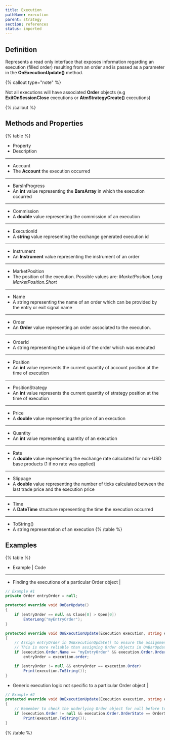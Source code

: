 ```yaml
---
title: Execution
pathName: execution
parent: strategy
section: references
status: imported
---
```


## Definition

Represents a read only interface that exposes information regarding an execution (filled order) resulting from an order and is passed as a parameter in the **OnExecutionUpdate()** method.

{% callout type="note" %}

Not all executions will have associated **Order** objects (e.g **ExitOnSessionClose** executions or **AtmStrategyCreate()** executions)

{% /callout %}

## Methods and Properties

{% table %}

* Property
* Description

---

* Account
* The **Account** the execution occurred

---

* BarsInProgress
* An **int** value representing the **BarsArray** in which the execution occurred

---

* Commission
* A **double** value representing the commission of an execution

---

* ExecutionId
* A **string** value representing the exchange generated execution id

---

* Instrument
* An **Instrument** value representing the instrument of an order

---

* MarketPosition
* The position of the execution. Possible values are: *MarketPosition.Long* *MarketPosition.Short*

---

* Name
* A string representing the name of an order which can be provided by the entry or exit signal name

---

* Order
* An **Order** value representing an order associated to the execution.

---

* OrderId
* A string representing the unique id of the order which was executed

---

* Position
* An **int** value represents the current quantity of account position at the time of execution

---

* PositionStrategy
* An **int** value represents the current quantity of strategy position at the time of execution

---

* Price
* A **double** value representing the price of an execution

---

* Quantity
* An **int** value representing quantity of an execution

---

* Rate
* A **double** value representing the exchange rate calculated for non-USD base products (1 if no rate was applied)

---

* Slippage
* A **double** value representing the number of ticks calculated between the last trade price and the execution price

---

* Time
* A **DateTime** structure representing the time the execution occurred

---

* ToString()
* A string representation of an execution
{% /table %}

## Examples

{% table %}

* Example | Code

---

* Finding the executions of a particular Order object |

```csharp
// Example #1
private Order entryOrder = null;

protected override void OnBarUpdate()
{
    if (entryOrder == null && Close[0] > Open[0])
        EnterLong("myEntryOrder");
}

protected override void OnExecutionUpdate(Execution execution, string executionId, double price, int quantity, MarketPosition marketPosition, string orderId, DateTime time)
{
    // Assign entryOrder in OnExecutionUpdate() to ensure the assignment occurs when expected.
    // This is more reliable than assigning Order objects in OnBarUpdate, as the assignment is not guaranteed to be complete if it is referenced immediately after submitting
    if (execution.Order.Name == "myEntryOrder" && execution.Order.OrderState == OrderState.Filled)
        entryOrder = execution.order;

    if (entryOrder != null && entryOrder == execution.Order)
        Print(execution.ToString());
}
```

* Generic execution logic not specific to a particular Order object |

```csharp
// Example #2
protected override void OnExecutionUpdate(Execution execution, string executionId, double price, int quantity, MarketPosition marketPosition, string orderId, DateTime time)
{
    // Remember to check the underlying Order object for null before trying to access its properties
    if (execution.Order != null && execution.Order.OrderState == OrderState.Filled)
        Print(execution.ToString());
}
```

{% /table %}

```
